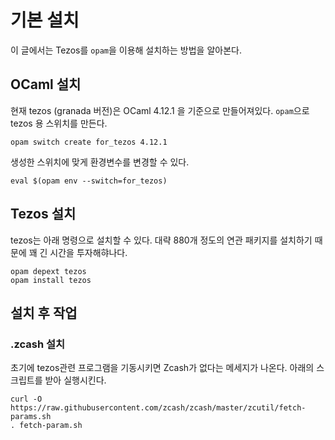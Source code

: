 # 기본 설치

이 글에서는 Tezos를 `opam`을 이용해 설치하는 방법을 알아본다. 

## OCaml 설치

현재 tezos (granada 버전)은 OCaml 4.12.1 을 기준으로 만들어져있다. `opam`으로 tezos 용 스위치를 만든다.

```
opam switch create for_tezos 4.12.1
```

생성한 스위치에 맞게 환경변수를 변경할 수 있다.

```
eval $(opam env --switch=for_tezos)
```

## Tezos 설치

tezos는 아래 명령으로 설치할 수 있다. 대략 880개 정도의 연관 패키지를 설치하기 때문에 꽤 긴 시간을 투자해햐나다.

```
opam depext tezos
opam install tezos
```

## 설치 후 작업

### .zcash 설치

초기에 tezos관련 프로그램을 기동시키면 Zcash가 없다는 메세지가 나온다. 아래의 스크립트를 받아 실행시킨다.

```
curl -O https://raw.githubusercontent.com/zcash/zcash/master/zcutil/fetch-params.sh
. fetch-param.sh
```
